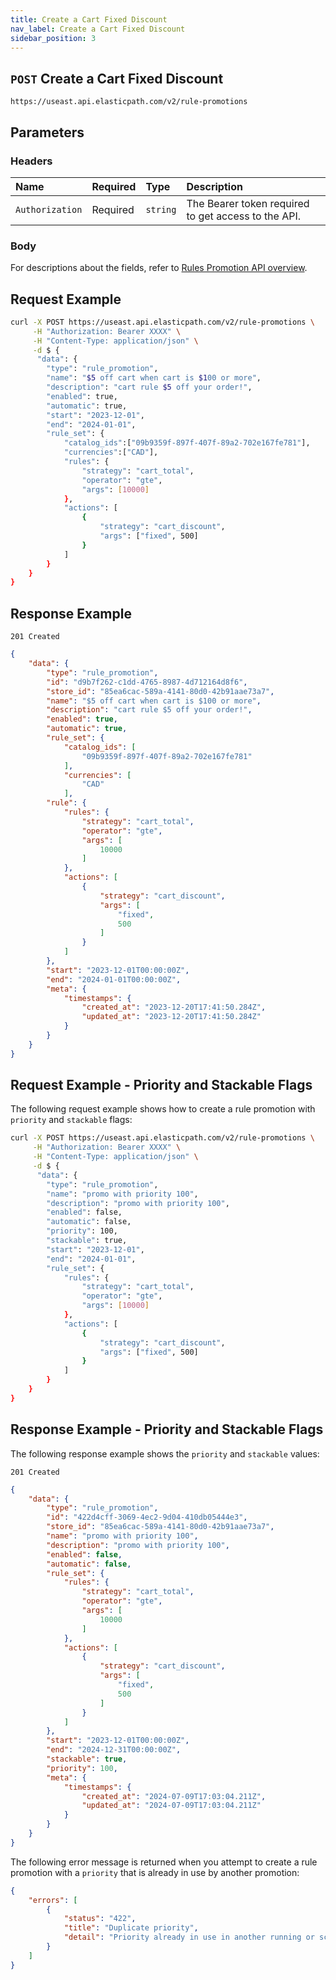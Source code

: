 ```yaml
---
title: Create a Cart Fixed Discount
nav_label: Create a Cart Fixed Discount
sidebar_position: 3
---
```


## `POST` Create a Cart Fixed Discount

```http
https://useast.api.elasticpath.com/v2/rule-promotions
```

## Parameters

### Headers

| Name            | Required | Type     | Description                          |
|:----------------|:---------|:---------|:-------------------------------------|
| `Authorization` | Required | `string` | The Bearer token required to get access to the API. |

### Body

For descriptions about the fields, refer to [Rules Promotion API overview](/docs/rule-promotions/rule-promotions-api/rule-promotions-api-overview).

## Request Example

```bash
curl -X POST https://useast.api.elasticpath.com/v2/rule-promotions \
     -H "Authorization: Bearer XXXX" \
     -H "Content-Type: application/json" \
     -d $ {
      "data": {
        "type": "rule_promotion",
        "name": "$5 off cart when cart is $100 or more",
        "description": "cart rule $5 off your order!",
        "enabled": true,
        "automatic": true,
        "start": "2023-12-01",
        "end": "2024-01-01",
        "rule_set": {
            "catalog_ids":["09b9359f-897f-407f-89a2-702e167fe781"],
            "currencies":["CAD"],
            "rules": {
                "strategy": "cart_total",
                "operator": "gte",
                "args": [10000]
            },
            "actions": [
                {
                    "strategy": "cart_discount",
                    "args": ["fixed", 500]
                }
            ]
        }
    }
}
```

## Response Example

`201 Created`

```json
{
    "data": {
        "type": "rule_promotion",
        "id": "d9b7f262-c1dd-4765-8987-4d712164d8f6",
        "store_id": "85ea6cac-589a-4141-80d0-42b91aae73a7",
        "name": "$5 off cart when cart is $100 or more",
        "description": "cart rule $5 off your order!",
        "enabled": true,
        "automatic": true,
        "rule_set": {
            "catalog_ids": [
                "09b9359f-897f-407f-89a2-702e167fe781"
            ],
            "currencies": [
                "CAD"
            ],
        "rule": {
            "rules": {
                "strategy": "cart_total",
                "operator": "gte",
                "args": [
                    10000
                ]
            },
            "actions": [
                {
                    "strategy": "cart_discount",
                    "args": [
                        "fixed",
                        500
                    ]
                }
            ]
        },
        "start": "2023-12-01T00:00:00Z",
        "end": "2024-01-01T00:00:00Z",
        "meta": {
            "timestamps": {
                "created_at": "2023-12-20T17:41:50.284Z",
                "updated_at": "2023-12-20T17:41:50.284Z"
            }
        }
    }
}
```

## Request Example - Priority and Stackable Flags

The following request example shows how to create a rule promotion with `priority` and `stackable` flags:

```bash
curl -X POST https://useast.api.elasticpath.com/v2/rule-promotions \
     -H "Authorization: Bearer XXXX" \
     -H "Content-Type: application/json" \
     -d $ {
      "data": {
        "type": "rule_promotion",
        "name": "promo with priority 100",
        "description": "promo with priority 100",
        "enabled": false,
        "automatic": false,
        "priority": 100,
        "stackable": true,
        "start": "2023-12-01",
        "end": "2024-01-01",
        "rule_set": {
            "rules": {
                "strategy": "cart_total",
                "operator": "gte",
                "args": [10000]
            },
            "actions": [
                {
                    "strategy": "cart_discount",
                    "args": ["fixed", 500]
                }
            ]
        }
    }
}
```

## Response Example - Priority and Stackable Flags

The following response example shows the `priority` and `stackable` values:

`201 Created`

```json
{
    "data": {
        "type": "rule_promotion",
        "id": "422d4cff-3069-4ec2-9d04-410db05444e3",
        "store_id": "85ea6cac-589a-4141-80d0-42b91aae73a7",
        "name": "promo with priority 100",
        "description": "promo with priority 100",
        "enabled": false,
        "automatic": false,
        "rule_set": {
            "rules": {
                "strategy": "cart_total",
                "operator": "gte",
                "args": [
                    10000
                ]
            },
            "actions": [
                {
                    "strategy": "cart_discount",
                    "args": [
                        "fixed",
                        500
                    ]
                }
            ]
        },
        "start": "2023-12-01T00:00:00Z",
        "end": "2024-12-31T00:00:00Z",
        "stackable": true,
        "priority": 100,
        "meta": {
            "timestamps": {
                "created_at": "2024-07-09T17:03:04.211Z",
                "updated_at": "2024-07-09T17:03:04.211Z"
            }
        }
    }
}
```

The following error message is returned when you attempt to create a rule promotion with a `priority` that is already in use by another promotion:

```json
{
    "errors": [
        {
            "status": "422",
            "title": "Duplicate priority",
            "detail": "Priority already in use in another running or scheduled promotion"
        }
    ]
}
```

